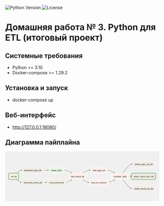 <p align="left">
   <img src="https://img.shields.io/badge/python-3.10-green" alt="Python Version">
   <img src="https://img.shields.io/badge/Licence-MIT-blueviolet" alt="License">
</p>

# Домашняя работа № 3. Python для ETL (итоговый проект)

## Системные требования
* Python >= 3.10
* Docker-compose >= 1.29.2

## Установка и запуск
* docker-compose up 

## Веб-интерфейс
* http://127.0.0.1:18080/
## Диаграмма пайплайна
![Диаграмма пайплайна](docs/dag_schema.png)
